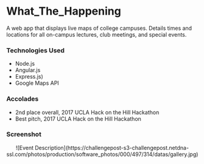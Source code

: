 # What_The_Happening
A web app that displays live maps of college campuses. Details times and locations for all on-campus lectures, club meetings, and special events.

### Technologies Used
* Node.js
* Angular.js
* Express.js)
* Google Maps API

### Accolades
* 2nd place overall, 2017 UCLA Hack on the Hill Hackathon
* Best pitch, 2017 UCLA Hack on the Hill Hackathon

### Screenshot
<p align="center">
![Event Description](https://challengepost-s3-challengepost.netdna-ssl.com/photos/production/software_photos/000/497/314/datas/gallery.jpg)
</p>
